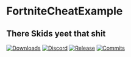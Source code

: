 # FortniteCheatExample
## There Skids yeet that shit 
[![Downloads](https://img.shields.io/github/downloads/ytmcgamer/FortniteCheatSource/total?color=%2303fc0f&logo=github&logoColor=%23fff&style=for-the-badge)](https://github.com/ytmcgamer/FortniteCheatSource/releases) [![Discord](https://img.shields.io/discord/741805498504052827?color=%237289DA&logo=discord&logoColor=%23fff&style=for-the-badge)](https://discord.gg/9SCDU8q) [![Release](https://img.shields.io/github/v/release/ytmcgamer/FortniteCheatSource?color=%2342aaf5&logo=github&logoColor=%23fff&style=for-the-badge)](https://github.com/ytmcgamer/FortniteCheatSource/releases) [![Commits](https://img.shields.io/github/commits-since/ytmcgamer/FortniteCheatSource/1.0?color=%2342f58d&logo=github&logoColor=%23fff&style=for-the-badge)](https://github.com/ytmcgamer/FortniteCheatSource/commits/master)

